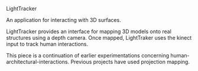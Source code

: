 LightTracker

An application for interacting with 3D surfaces.

LightTracker provides an interface for mapping 3D models onto real structures using a depth camera. Once mapped, LightTraker uses the kinect input to track human interactions.

This piece is a continuation of earlier experimentations concerning human-architectural-interactions. Previous projects have used projection mapping.
